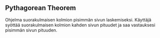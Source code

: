 ## Pythagorean Theorem

Ohjelma suorakulmaisen kolmion pisimmän sivun laskemiseksi. Käyttäjä syöttää suorakulmaisen kolmion kahden sivun pituudet ja saa vastauksesi pisimmän sivun pituuden.